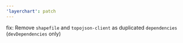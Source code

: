 ```yaml
---
'layerchart': patch
---
```


fix: Remove `shapefile` and `topojson-client` as duplicated `dependencies` (`devDependencies` only)
